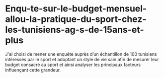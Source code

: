 # Enqu-te-sur-le-budget-mensuel-allou-la-pratique-du-sport-chez-les-tunisiens-ag-s-de-15ans-et-plus
J'ai choisi de mener une enquête auprès d’un échantillon de 100 tunisiens intéressés par le sport et adoptant un style de vie sain afin de mesurer leur budget consacré au sport et ainsi analyser les principaux facteurs influençant cette grandeur.
